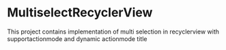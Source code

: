 # MultiselectRecyclerView
This project contains implementation of multi selection in recyclerview with supportactionmode and dynamic actionmode title
